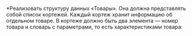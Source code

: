 *Реализовать структуру данных «Товары». Она должна представлять собой список кортежей. Каждый кортеж хранит информацию об отдельном товаре. 
В кортеже должно быть два элемента — номер товара и словарь с параметрами, то есть характеристиками товара: 